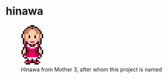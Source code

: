 # hinawa

<figure>
  <img src="data/hinawa.png" alt="hinawa" width="60px" height="auto"/>
  <figcaption>Hinawa from Mother 3, after whom this project is named</figcaption>
</figure>